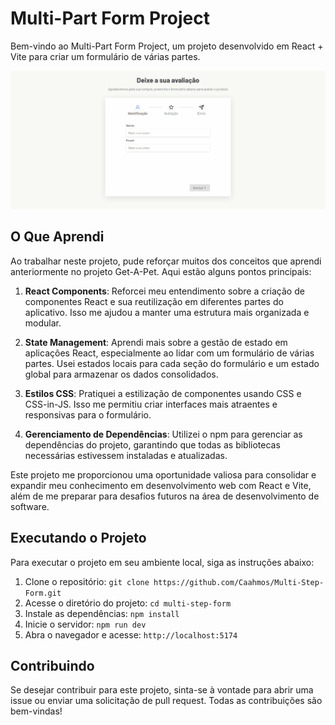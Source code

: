 # Multi-Part Form Project

Bem-vindo ao Multi-Part Form Project, um projeto desenvolvido em React + Vite para criar um formulário de várias partes.

[<img src="./public/assets/multipart.gif">]()

## O Que Aprendi

Ao trabalhar neste projeto, pude reforçar muitos dos conceitos que aprendi anteriormente no projeto Get-A-Pet. Aqui estão alguns pontos principais:

1. **React Components**: Reforcei meu entendimento sobre a criação de componentes React e sua reutilização em diferentes partes do aplicativo. Isso me ajudou a manter uma estrutura mais organizada e modular.

2. **State Management**: Aprendi mais sobre a gestão de estado em aplicações React, especialmente ao lidar com um formulário de várias partes. Usei estados locais para cada seção do formulário e um estado global para armazenar os dados consolidados.

3. **Estilos CSS**: Pratiquei a estilização de componentes usando CSS e CSS-in-JS. Isso me permitiu criar interfaces mais atraentes e responsivas para o formulário.

4. **Gerenciamento de Dependências**: Utilizei o npm para gerenciar as dependências do projeto, garantindo que todas as bibliotecas necessárias estivessem instaladas e atualizadas.


Este projeto me proporcionou uma oportunidade valiosa para consolidar e expandir meu conhecimento em desenvolvimento web com React e Vite, além de me preparar para desafios futuros na área de desenvolvimento de software.

## Executando o Projeto

Para executar o projeto em seu ambiente local, siga as instruções abaixo:

1. Clone o repositório: `git clone https://github.com/Caahmos/Multi-Step-Form.git`
2. Acesse o diretório do projeto: `cd multi-step-form`
3. Instale as dependências: `npm install`
6. Inicie o servidor: `npm run dev`
7. Abra o navegador e acesse: `http://localhost:5174`

## Contribuindo

Se desejar contribuir para este projeto, sinta-se à vontade para abrir uma issue ou enviar uma solicitação de pull request. Todas as contribuições são bem-vindas!


